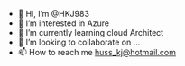 - 👋 Hi, I’m @HKJ983
- 👀 I’m interested in Azure
- 🌱 I’m currently learning cloud Architect
- 💞️ I’m looking to collaborate on ...
- 📫 How to reach me huss_kj@hotmail.com

<!---
HKJ983/HKJ983 is a ✨ special ✨ repository because its `README.md` (this file) appears on your GitHub profile.
You can click the Preview link to take a look at your changes.
--->

